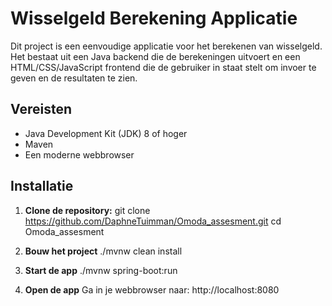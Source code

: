# Wisselgeld Berekening Applicatie

Dit project is een eenvoudige applicatie voor het berekenen van wisselgeld. 
Het bestaat uit een Java backend die de berekeningen uitvoert en een HTML/CSS/JavaScript frontend die de gebruiker in staat stelt om invoer te geven en de resultaten te zien.

## Vereisten

- Java Development Kit (JDK) 8 of hoger
- Maven
- Een moderne webbrowser

## Installatie

1. **Clone  de repository:**
   git clone https://github.com/DaphneTuimman/Omoda_assesment.git
   cd Omoda_assesment
   
2. **Bouw het project**
   ./mvnw clean install
   
3. **Start de app**
   ./mvnw spring-boot:run
   
4. **Open de app**
   Ga in je webbrowser naar: http://localhost:8080
